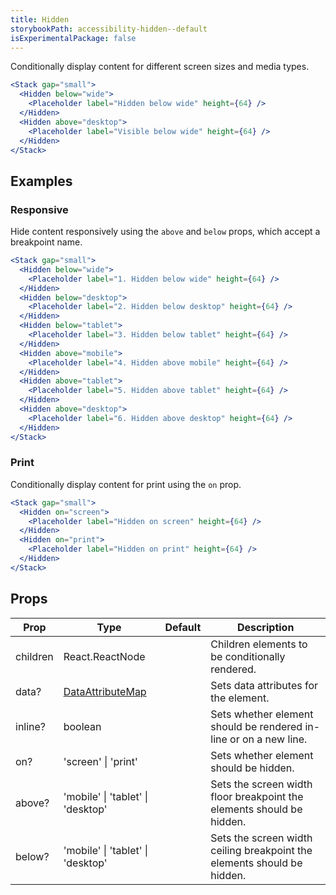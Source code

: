 ```yaml
---
title: Hidden
storybookPath: accessibility-hidden--default
isExperimentalPackage: false
---
```


Conditionally display content for different screen sizes and media types.

```jsx live
<Stack gap="small">
  <Hidden below="wide">
    <Placeholder label="Hidden below wide" height={64} />
  </Hidden>
  <Hidden above="desktop">
    <Placeholder label="Visible below wide" height={64} />
  </Hidden>
</Stack>
```

## Examples

### Responsive

Hide content responsively using the `above` and `below` props, which accept a
breakpoint name.

```jsx live
<Stack gap="small">
  <Hidden below="wide">
    <Placeholder label="1. Hidden below wide" height={64} />
  </Hidden>
  <Hidden below="desktop">
    <Placeholder label="2. Hidden below desktop" height={64} />
  </Hidden>
  <Hidden below="tablet">
    <Placeholder label="3. Hidden below tablet" height={64} />
  </Hidden>
  <Hidden above="mobile">
    <Placeholder label="4. Hidden above mobile" height={64} />
  </Hidden>
  <Hidden above="tablet">
    <Placeholder label="5. Hidden above tablet" height={64} />
  </Hidden>
  <Hidden above="desktop">
    <Placeholder label="6. Hidden above desktop" height={64} />
  </Hidden>
</Stack>
```

### Print

Conditionally display content for print using the `on` prop.

```jsx live
<Stack gap="small">
  <Hidden on="screen">
    <Placeholder label="Hidden on screen" height={64} />
  </Hidden>
  <Hidden on="print">
    <Placeholder label="Hidden on print" height={64} />
  </Hidden>
</Stack>
```

## Props

| Prop     | Type                                   | Default | Description                                                             |
| -------- | -------------------------------------- | ------- | ----------------------------------------------------------------------- |
| children | React.ReactNode                        |         | Children elements to be conditionally rendered.                         |
| data?    | [DataAttributeMap][data-attribute-map] |         | Sets data attributes for the element.                                   |
| inline?  | boolean                                |         | Sets whether element should be rendered in-line or on a new line.       |
| on?      | 'screen' \| 'print'                    |         | Sets whether element should be hidden.                                  |
| above?   | 'mobile' \| 'tablet' \| 'desktop'      |         | Sets the screen width floor breakpoint the elements should be hidden.   |
| below?   | 'mobile' \| 'tablet' \| 'desktop'      |         | Sets the screen width ceiling breakpoint the elements should be hidden. |

[data-attribute-map]:
  https://github.com/brighte-labs/spark-web/blob/e7f6f4285b4cfd876312cc89fbdd094039aa239a/packages/utils/src/internal/buildDataAttributes.ts#L1
